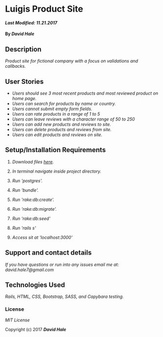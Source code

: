 # Luigis Product Site

#### _Last Modified: 11.21.2017_

#### By _David Hale_

## Description

_Product site for fictional company with a focus on validations and callbacks._

## User Stories

* _Users should see 3 most recent products and most reviewed product on home page._
* _Users can search for products by name or country._
* _Users cannot submit empty form fields._
* _Users can rate products in a range of 1 to 5_
* _Users can leave reviews with a character range of 50 to 250_
* _Users can add new products and reviews to site._
* _Users can delete products and reviews from site._
* _Users can edit products and reviews on site._

## Setup/Installation Requirements

1. _Download files [here](https://github.com/phuzisham/luigis_product_site.git)._

2. _In terminal navigate inside project directory._

3. _Run 'postgres'._

4. _Run 'bundle'._

5. _Run 'rake:db:create'._

6. _Run 'rake:db:migrate'._

7. _Run 'rake:db:seed'_

8. _Run 'rails s'_

9. _Access sit at 'localhost:3000'_

## Support and contact details

_If you have questions or run into any issues email me at: david.hale7@gmail.com_

## Technologies Used

_Rails, HTML, CSS, Bootstrap, SASS, and Capybara testing._

### License

*MIT License*

Copyright (c) 2017 **_David Hale_**
